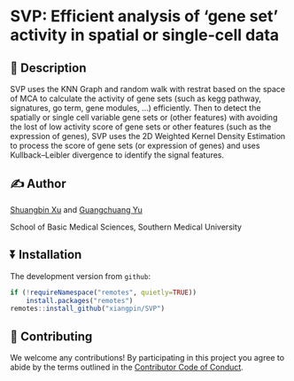 <!-- README.md is generated from README.Rmd. Please edit that file -->

# SVP: Efficient analysis of ‘gene set’ activity in spatial or single-cell data

## :newspaper: Description

SVP uses the KNN Graph and random walk with restrat based on the space
of MCA to calculate the activity of gene sets (such as kegg pathway,
signatures, go term, gene modules, …) efficiently. Then to detect the
spatially or single cell variable gene sets or (other features) with
avoiding the lost of low activity score of gene sets or other features
(such as the expression of genes), SVP uses the 2D Weighted Kernel
Density Estimation to process the score of gene sets (or expression of
genes) and uses Kullback–Leibler divergence to identify the signal
features.

## :writing_hand: Author

[Shuangbin Xu](https://github.com/xiangpin) and [Guangchuang
Yu](https://guangchuangyu.github.io)

School of Basic Medical Sciences, Southern Medical University

## :arrow_double_down: Installation

The development version from `github`:

``` r
if (!requireNamespace("remotes", quietly=TRUE))
    install.packages("remotes")
remotes::install_github("xiangpin/SVP")
```

## :sparkling_heart: Contributing

We welcome any contributions! By participating in this project you agree
to abide by the terms outlined in the [Contributor Code of
Conduct](CONDUCT.md).
